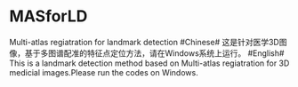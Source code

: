 # MASforLD
Multi-atlas regiatration for landmark detection
#Chinese#
这是针对医学3D图像，基于多图谱配准的特征点定位方法，请在Windows系统上运行。
#English#
This is a landmark detection method based on Multi-atlas regiatration for 3D medicial images.Please run the codes on Windows.
